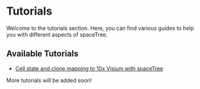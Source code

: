 # Tutorials

Welcome to the tutorials section. Here, you can find various guides to help you with different aspects of spaceTree.

## Available Tutorials

- [Cell state and clone mapping to 10x Visium with spaceTree](cell-state-clone-mapping.md)

More tutorials will be added soon!